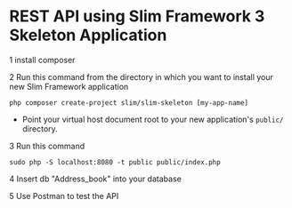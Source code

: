 # REST API using Slim Framework 3 Skeleton Application

1 install composer

2 Run this command from the directory in which you want to install your new Slim Framework application

    php composer create-project slim/slim-skeleton [my-app-name]

* Point your virtual host document root to your new application's `public/` directory.

3 Run this command

    sudo php -S localhost:8080 -t public public/index.php

4 Insert db "Address_book" into your database

5 Use Postman to test the API

